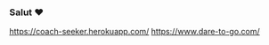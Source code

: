 ### Salut ❤️

<!--
**LeGaspii/LeGaspii** is a ✨ _special_ ✨ repository because its `README.md` (this file) appears on your GitHub profile.

Je commence Flutter et Dart et travail sur un projet de gestion de la [maison familiale](https://github.com/LeGaspii/La-Faverie).

- 🔭 I’m currently working on 
- 🌱 I’m currently learning ...
- 👯 I’m looking to collaborate on ...
- 🤔 I’m looking for help with ...
- 💬 Ask me about ...
- 📫 How to reach me: ...
- 😄 Pronouns: ...
- ⚡ Fun fact: ...
-->
https://coach-seeker.herokuapp.com/
https://www.dare-to-go.com/

